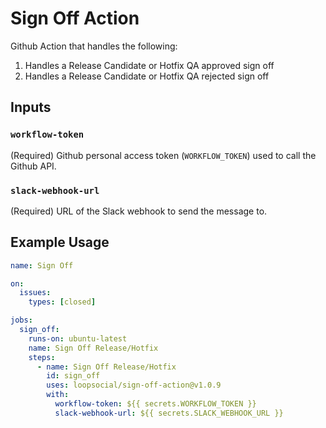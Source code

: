 # Sign Off Action

Github Action that handles the following:

1. Handles a Release Candidate or Hotfix QA approved sign off
2. Handles a Release Candidate or Hotfix QA rejected sign off

## Inputs

### `workflow-token`

(Required) Github personal access token (`WORKFLOW_TOKEN`) used to call the Github API.

### `slack-webhook-url`

(Required) URL of the Slack webhook to send the message to.

## Example Usage

```yaml
name: Sign Off

on:
  issues:
    types: [closed]

jobs:
  sign_off:
    runs-on: ubuntu-latest
    name: Sign Off Release/Hotfix
    steps:
      - name: Sign Off Release/Hotfix
        id: sign_off
        uses: loopsocial/sign-off-action@v1.0.9
        with:
          workflow-token: ${{ secrets.WORKFLOW_TOKEN }}
          slack-webhook-url: ${{ secrets.SLACK_WEBHOOK_URL }}
```
